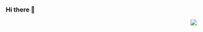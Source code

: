 ### Hi there 👋
<img align="right" src="https://github-readme-stats.vercel.app/api?username=di1eep&show_icons=true&icon_color=CE1D2D&text_color=718096&bg_color=ffffff&hide_title=true" />


<!--
**di1eep/di1eep** is a ✨ _special_ ✨ repository because its `README.md` (this file) appears on your GitHub profile.

Here are some ideas to get you started:

- 🔭 I’m currently working on ...
- 🌱 I’m currently learning ...
- 👯 I’m looking to collaborate on ...
- 🤔 I’m looking for help with ...
- 💬 Ask me about ...
- 📫 How to reach me: ...
- 😄 Pronouns: ...
- ⚡ Fun fact: ...
-->
